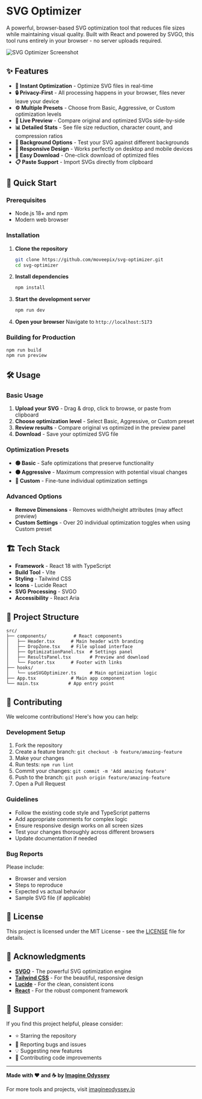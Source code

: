 # SVG Optimizer

A powerful, browser-based SVG optimization tool that reduces file sizes while maintaining visual quality. Built with React and powered by SVGO, this tool runs entirely in your browser - no server uploads required.

![SVG Optimizer Screenshot](https://lucent-longma-de1f8c.netlify.app/)

## ✨ Features

- **🚀 Instant Optimization** - Optimize SVG files in real-time
- **🔒 Privacy-First** - All processing happens in your browser, files never leave your device
- **⚙️ Multiple Presets** - Choose from Basic, Aggressive, or Custom optimization levels
- **🎨 Live Preview** - Compare original and optimized SVGs side-by-side
- **📊 Detailed Stats** - See file size reduction, character count, and compression ratios
- **🎯 Background Options** - Test your SVG against different backgrounds
- **📱 Responsive Design** - Works perfectly on desktop and mobile devices
- **💾 Easy Download** - One-click download of optimized files
- **📋 Paste Support** - Import SVGs directly from clipboard

## 🚀 Quick Start

### Prerequisites

- Node.js 18+ and npm
- Modern web browser

### Installation

1. **Clone the repository**
   ```bash
   git clone https://github.com/moveepix/svg-optimizer.git
   cd svg-optimizer
   ```

2. **Install dependencies**
   ```bash
   npm install
   ```

3. **Start the development server**
   ```bash
   npm run dev
   ```

4. **Open your browser**
   Navigate to `http://localhost:5173`

### Building for Production

```bash
npm run build
npm run preview
```

## 🛠️ Usage

### Basic Usage

1. **Upload your SVG** - Drag & drop, click to browse, or paste from clipboard
2. **Choose optimization level** - Select Basic, Aggressive, or Custom preset
3. **Review results** - Compare original vs optimized in the preview panel
4. **Download** - Save your optimized SVG file

### Optimization Presets

- **🟢 Basic** - Safe optimizations that preserve functionality
- **🟠 Aggressive** - Maximum compression with potential visual changes  
- **🔧 Custom** - Fine-tune individual optimization settings

### Advanced Options

- **Remove Dimensions** - Removes width/height attributes (may affect preview)
- **Custom Settings** - Over 20 individual optimization toggles when using Custom preset

## 🏗️ Tech Stack

- **Framework** - React 18 with TypeScript
- **Build Tool** - Vite
- **Styling** - Tailwind CSS
- **Icons** - Lucide React
- **SVG Processing** - SVGO
- **Accessibility** - React Aria

## 📁 Project Structure

```
src/
├── components/          # React components
│   ├── Header.tsx      # Main header with branding
│   ├── DropZone.tsx    # File upload interface
│   ├── OptimizationPanel.tsx  # Settings panel
│   ├── ResultsPanel.tsx       # Preview and download
│   └── Footer.tsx      # Footer with links
├── hooks/
│   └── useSVGOptimizer.ts     # Main optimization logic
├── App.tsx             # Main app component
└── main.tsx           # App entry point
```

## 🤝 Contributing

We welcome contributions! Here's how you can help:

### Development Setup

1. Fork the repository
2. Create a feature branch: `git checkout -b feature/amazing-feature`
3. Make your changes
4. Run tests: `npm run lint`
5. Commit your changes: `git commit -m 'Add amazing feature'`
6. Push to the branch: `git push origin feature/amazing-feature`
7. Open a Pull Request

### Guidelines

- Follow the existing code style and TypeScript patterns
- Add appropriate comments for complex logic
- Ensure responsive design works on all screen sizes
- Test your changes thoroughly across different browsers
- Update documentation if needed

### Bug Reports

Please include:
- Browser and version
- Steps to reproduce
- Expected vs actual behavior
- Sample SVG file (if applicable)

## 📄 License

This project is licensed under the MIT License - see the [LICENSE](LICENSE) file for details.

## 🙏 Acknowledgments

- **[SVGO](https://github.com/svg/svgo)** - The powerful SVG optimization engine
- **[Tailwind CSS](https://tailwindcss.com/)** - For the beautiful, responsive design
- **[Lucide](https://lucide.dev/)** - For the clean, consistent icons
- **[React](https://reactjs.org/)** - For the robust component framework

## 🌟 Support

If you find this project helpful, please consider:
- ⭐ Starring the repository
- 🐛 Reporting bugs and issues
- 💡 Suggesting new features
- 🤝 Contributing code improvements

---

**Made with ❤️ and ☕️ by [Imagine Odyssey](https://www.imagineodyssey.io/)**

For more tools and projects, visit [imagineodyssey.io](https://www.imagineodyssey.io/)
